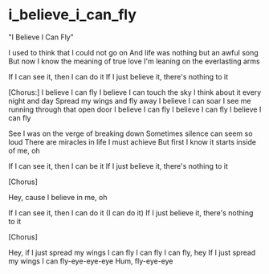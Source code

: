 # i_believe_i_can_fly

"I Believe I Can Fly"

I used to think that I could not go on
And life was nothing but an awful song
But now I know the meaning of true love
I'm leaning on the everlasting arms

If I can see it, then I can do it
If I just believe it, there's nothing to it

[Chorus:]
I believe I can fly
I believe I can touch the sky
I think about it every night and day
Spread my wings and fly away
I believe I can soar
I see me running through that open door
I believe I can fly
I believe I can fly
I believe I can fly

See I was on the verge of breaking down
Sometimes silence can seem so loud
There are miracles in life I must achieve
But first I know it starts inside of me, oh

If I can see it, then I can be it
If I just believe it, there's nothing to it

[Chorus]

Hey, cause I believe in me, oh

If I can see it, then I can do it (I can do it)
If I just believe it, there's nothing to it

[Chorus]

Hey, if I just spread my wings
I can fly
I can fly
I can fly, hey
If I just spread my wings
I can fly-eye-eye-eye
Hum, fly-eye-eye
